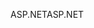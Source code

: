 <span data-ttu-id="20be6-101">ASP.NET</span><span class="sxs-lookup"><span data-stu-id="20be6-101">ASP.NET</span></span>